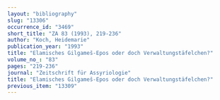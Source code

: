 ```yaml
---
layout: "bibliography"
slug: "13306"
occurrence_id: "3469"
short_title: "ZA 83 (1993), 219-236"
author: "Koch, Heidemarie"
publication_year: "1993"
title: "Elamisches Gilgameš-Epos oder doch Verwaltungstäfelchen?"
volume_no_: "83"
pages: "219-236"
journal: "Zeitschrift für Assyriologie"
title: "Elamisches Gilgameš-Epos oder doch Verwaltungstäfelchen?"
previous_item: "13309"
---
```

